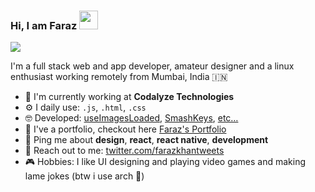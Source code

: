 ### Hi, I am Faraz <img src="https://raw.githubusercontent.com/MartinHeinz/MartinHeinz/master/wave.gif" width="30px">


<!--
**frzkn/frzkn** is a ✨ _special_ ✨ repository because its `README.md` (this file) appears on your GitHub profile.

Here are some ideas to get you started:

- 🔭 I’m currently working on ...
- 🌱 I’m currently learning ...
- 👯 I’m looking to collaborate on ...
- 🤔 I’m looking for help with ...
- 💬 Ask me about ...
- 📫 How to reach me: ...
- 😄 Pronouns: ...
- ⚡ Fun fact: ...
-->



![](https://komarev.com/ghpvc/?username=frzkn&color=24292E&style=flat-square&label=Profile+visitors)


 I'm a full stack web and app developer, amateur designer and a linux enthusiast working remotely from Mumbai, India 🇮🇳
- 🏢 I'm currently working at **Codalyze Technologies**
- ⚙️ I daily use: `.js`, `.html`, `.css`
- 🤓 Developed: [useImagesLoaded](https://use-images-loaded.netlify.app), [SmashKeys](https://smashkeys.netlify.app), [etc…](https://github.com/frzkn/repositories)
- 🎨 I've a portfolio, checkout here [Faraz's Portfolio](https://farazkhan.me)
- 💬 Ping me about **design**, **react**, **react native**, **development**
- 📧 Reach out to me: [twitter.com/farazkhantweets](https://twitter.com/farazkhantweets)
- 🎮 Hobbies: I like UI designing and playing video games and making lame jokes (btw i use arch 🐧)




